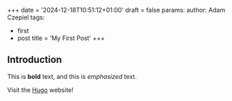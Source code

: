 +++
date = '2024-12-18T10:51:12+01:00'
draft = false
params:
  author: Adam Czepiel 
tags: 
- first 
- post
title = 'My First Post'
+++
## Introduction

This is **bold** text, and this is *emphasized* text.

Visit the [Hugo](https://gohugo.io) website!
